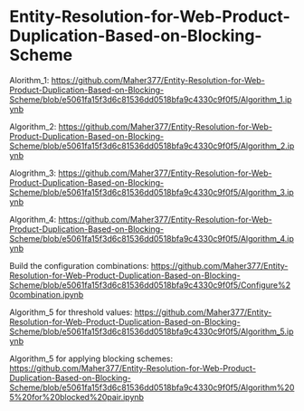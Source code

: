 # Entity-Resolution-for-Web-Product-Duplication-Based-on-Blocking-Scheme


Alorithm_1:
https://github.com/Maher377/Entity-Resolution-for-Web-Product-Duplication-Based-on-Blocking-Scheme/blob/e5061fa15f3d6c81536dd0518bfa9c4330c9f0f5/Algorithm_1.ipynb


Algorithm_2:
https://github.com/Maher377/Entity-Resolution-for-Web-Product-Duplication-Based-on-Blocking-Scheme/blob/e5061fa15f3d6c81536dd0518bfa9c4330c9f0f5/Algorithm_2.ipynb


Alogrithm_3:
https://github.com/Maher377/Entity-Resolution-for-Web-Product-Duplication-Based-on-Blocking-Scheme/blob/e5061fa15f3d6c81536dd0518bfa9c4330c9f0f5/Algorithm_3.ipynb


Algorithm_4:
https://github.com/Maher377/Entity-Resolution-for-Web-Product-Duplication-Based-on-Blocking-Scheme/blob/e5061fa15f3d6c81536dd0518bfa9c4330c9f0f5/Algorithm_4.ipynb


Build the configuration combinations:
https://github.com/Maher377/Entity-Resolution-for-Web-Product-Duplication-Based-on-Blocking-Scheme/blob/e5061fa15f3d6c81536dd0518bfa9c4330c9f0f5/Configure%20combination.ipynb


Algorithm_5 for threshold values:
https://github.com/Maher377/Entity-Resolution-for-Web-Product-Duplication-Based-on-Blocking-Scheme/blob/e5061fa15f3d6c81536dd0518bfa9c4330c9f0f5/Algorithm_5.ipynb


Algorithm_5 for applying blocking schemes:
https://github.com/Maher377/Entity-Resolution-for-Web-Product-Duplication-Based-on-Blocking-Scheme/blob/e5061fa15f3d6c81536dd0518bfa9c4330c9f0f5/Algorithm%205%20for%20blocked%20pair.ipynb
